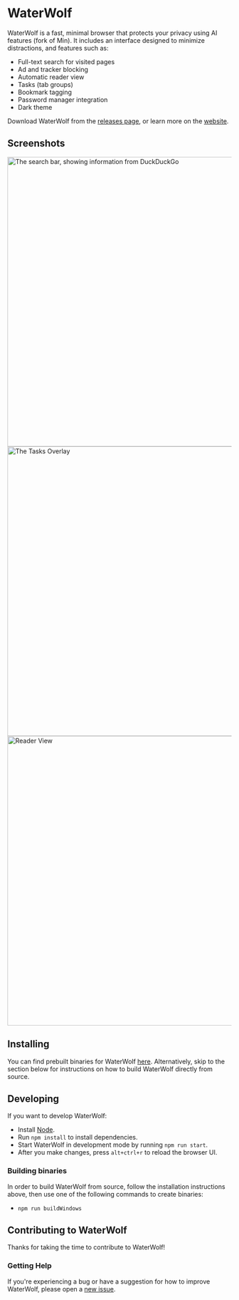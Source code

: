 # WaterWolf

WaterWolf is a fast, minimal browser that protects your privacy using AI features (fork of Min). It includes an interface designed to minimize distractions, and features such as:

- Full-text search for visited pages
- Ad and tracker blocking
- Automatic reader view
- Tasks (tab groups)
- Bookmark tagging
- Password manager integration
- Dark theme

Download WaterWolf from the [releases page](https://github.com/Laika-Studio/waterwolf/releases), or learn more on the [website](https://browser.gulyadog.ru/).

## Screenshots

<img alt="The search bar, showing information from DuckDuckGo" src="http://minbrowser.org/tour/img/searchbar_duckduckgo_answers.png" width="650"/>

<img alt="The Tasks Overlay" src="http://minbrowser.org/tour/img/tasks.png" width="650"/>

<img alt="Reader View" src="https://user-images.githubusercontent.com/10314059/53312382-67ca7d80-387a-11e9-9ccc-88ac592c9b1c.png" width="650"/>

## Installing

You can find prebuilt binaries for WaterWolf [here](https://github.com/Laika-Studio/waterwolf/releases). Alternatively, skip to the section below for instructions on how to build WaterWolf directly from source.

## Developing

If you want to develop WaterWolf:

- Install [Node](https://nodejs.org).
- Run `npm install` to install dependencies.
- Start WaterWolf in development mode by running `npm run start`.
- After you make changes, press `alt+ctrl+r` to reload the browser UI.

### Building binaries

In order to build WaterWolf from source, follow the installation instructions above, then use one of the following commands to create binaries:

- `npm run buildWindows`
<!-- - `npm run buildMacIntel`
- `npm run buildMacArm`
- `npm run buildDebian`
- `npm run buildRaspi` (for 32-bit Raspberry Pi)
- `npm run buildLinuxArm64` (for 64-bit Raspberry Pi or other ARM Linux)
- `npm run buildRedhat`-->

<!-- Depending on the platform you are building for, you may need to install additional dependencies:

- If you are building a macOS package, you'll need to install Xcode and the associated command-line tools. You may also need to set your default SDK to macOS 11.0 or higher, which you can do by running `export SDKROOT=/Applications/Xcode.app/Contents/Developer/Platforms/MacOSX.platform/Developer/SDKs/MacOSX11.1.sdk`. The exact command will depend on where Xcode is installed and which SDK version you're using.
- To build on Windows, you'll need to install Visual Studio. Once it's installed, you may also need to run `npm config set msvs_version 2019` (or the appropriate version). -->

## Contributing to WaterWolf

Thanks for taking the time to contribute to WaterWolf!

### Getting Help

If you're experiencing a bug or have a suggestion for how to improve WaterWolf, please open a [new issue](https://github.com/Laika-Studio/waterwolf/issues/new/choose).

<!-- ### Contributing Translations

#### Updating an existing language

- Find the language file for your language in the `localization/languages` directory.
- Look through the file for any items that have a value of "null", or that have a comment saying "missing translation".
- For each of these items, look for the item with the same name in the `en-US.json` file.
- Translate the value from the English file, replace "null" with your translation, and remove the "missing translation" comment.
- Make a pull request with the updated file.

[TelegramBadge]: https://img.shields.io/discord/764269005195968512.svg?label=Discord&logo=discord&logoColor=white
[TelegramUrl]: https://t.me/gulyatv
//[DownloadsBadge]: https://img.shields.io/github/downloads/minbrowser/min/total.svg
//[DownloadsUrl]: https://github.com/Laika-Studio/waterwolf/releases -->